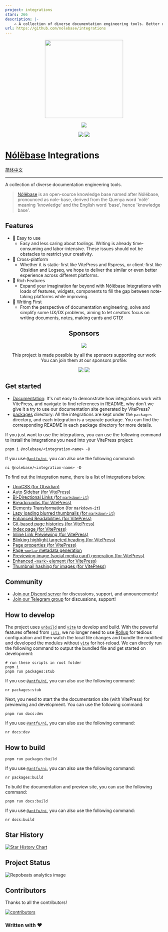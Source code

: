 ```yaml
---
project: integrations
stars: 266
description: |-
    ✍️ A collection of diverse documentation engineering tools. Better reading experience, inline link preview, highlight targeted title, enhanced <mark> element, state-of-the-art SEO and <meta> generation, og image, thumbhash & blurhash images and more!
url: https://github.com/nolebase/integrations
---
```


<p align="center">
  <picture>
    <source
      width="250"
      srcset="./docs/public/logo-dark.png"
      media="(prefers-color-scheme: dark)"
    />
    <source
      width="250"
      srcset="./docs/public/logo-light.png"
      media="(prefers-color-scheme: light), (prefers-color-scheme: no-preference)"
    />
    <img width="250" src="./docs/public/logo-light.png" />
  </picture>
</p>

<p align="center">
  <a href="https://opensource.org/licenses/MIT"><img src="https://img.shields.io/badge/License-MIT-green.svg" /></a>
</a>

<p align="center">
  <a href="https://discord.gg/XuNFDcDZGj"><img src="https://img.shields.io/discord/1229292283657195520?style=flat&logo=discord&logoColor=white&label=Discord&color=%23404eed" /></a>
  <a href="https://t.me/+6WKTUzWijf1kMzFl"><img src="https://img.shields.io/badge/Group-%235AA9E6?logo=telegram&label=Telegram" /></a>
</p>

# [Nólëbase](https://github.com/nolebase/nolebase) Integrations

[简体中文](./README.zh-CN.md)

---

A collection of diverse documentation engineering tools.

> [Nólëbase](https://github.com/nolebase/nolebase) is an open-source knowledge base named after Nólëbase, pronounced as nole-base, derived from the Quenya word 'nólë' meaning 'knowledge' and the English word 'base', hence 'knowledge base'.


## Features

- 🌟 Easy to use
  - Easy and less caring about toolings. Writing is already time-consuming and labor-intensive. These issues should not be obstacles to restrict your creativity.
- 🗿 Cross-platform
  - Whether it is static-first like VitePress and Rspress, or client-first like Obsidian and Logseq, we hope to deliver the similar or even better experience across different platforms.
- 🔮 Rich Features
  - Expand your imagination far beyond with Nólëbase Integrations with loads of features, widgets, components to fill the gap between note-taking platforms while improving.
- 🚀 Writing First
  - From the perspective of documentation engineering, solve and simplify some UX/DX problems, aiming to let creators focus on writing documents, notes, making cards and GTD!


<h2 align="center">Sponsors</h2>

<p align="center">
  <a href="https://github.com/nolebase/sponsors">
    <img src="https://cdn.jsdelivr.net/gh/nolebase/sponsors/sponsors.svg"/>
  </a>
</p>

<p align="center">
  This project is made possible by all the sponsors supporting our work <br>
  You can join them at our sponsors profile:
</p>
<p align="center">
<a href="https://github.com/sponsors/LittleSound"><img src="https://img.shields.io/static/v1?label=Sponsor&message=Rizumu&logo=GitHub&color=%23fe8e86&style=for-the-badge" /></a>
<a href="https://github.com/sponsors/nekomeowww"><img src="https://img.shields.io/static/v1?label=Sponsor&message=Neko&logo=GitHub&color=%23fe8e86&style=for-the-badge" /></a>
</p>


## Get started

- [Documentation](https://nolebase-integrations.ayaka.io/): It's not easy to demonstrate how integrations work with VitePress, and navigate to find references in README, why don't we give it a try to use our documentation site generated by VitePress?
- [packages](./packages) directory: All the integrations are kept under the `packages` directory, and each integration is a separate package. You can find the corresponding README in each package directory for more details.

If you just want to use the integrations, you can use the following command to install the integrations you need into your VitePress project:

```shell
pnpm i @nolebase/<integration-name> -D
```

If you use [`@antfu/ni`](https://github.com/antfu/ni), you can also use the following command:

```shell
ni @nolebase/<integration-name> -D
```

To find out the integration name, there is a list of integrations below.

- [UnoCSS (for Obsidian)](https://github.com/nolebase/obsidian-plugin-unocss)
- [Auto Sidebar (for VitePress)](./packages/vitepress-plugin-sidebar/README.md)
- [Bi-Directional Links (for `markdown-it`)](./packages/markdown-it-bi-directional-links/README.md)
- [Breadcrumbs (for VitePress)](./packages/vitepress-plugin-breadcrumbs/README.md)
- [Elements Transformation (for `markdown-it`)](./packages/markdown-it-element-transform/README.md)
- [Lazy loading blurred thumbnails (for `markdown-it`)](./packages/markdown-it-unlazy-img/README.md)
- [Enhanced Readabilities (for VitePress)](./packages/vitepress-plugin-enhanced-readabilities/README.md)
- [Git-based page histories (for VitePress)](./packages/vitepress-plugin-git-changelog/README.md)
- [Index page (for VitePress)](./packages/vitepress-plugin-index/README.md)
- [Inline Link Previewing (for VitePress)](./packages/vitepress-plugin-inline-link-preview/README.md)
- [Blinking highlight targeted heading (for VitePress)](./packages/vitepress-plugin-highlight-targeted-heading/README.md)
- [Page properties (for VitePress)](./packages/vitepress-plugin-page-properties/README.md)
- [Page `<meta>` metadata generation](./packages/vitepress-plugin-meta/README.md)
- [Previewing image (social media card) generation (for VitePress)](./packages/vitepress-plugin-og-image/README.md)
- [Enhanced `<mark>` element (for VitePress)](./packages/vitepress-plugin-enhanced-mark/README.md)
- [Thumbnail hashing for images (for VitePress)](./packages/vitepress-plugin-thumbnail-hash/README.md)

## Community

- [Join our Discord server](https://discord.gg/XuNFDcDZGj) for discussions, support, and announcements!
- [Join our Telegram group](https://t.me/+6WKTUzWijf1kMzFl) for discussions, support!

## How to develop

The project uses [`unbuild`](https://github.com/unjs/unbuild) and [`vite`](https://github.com/vitejs/vite) to develop and build. With the powerful features offered from [`jiti`](https://github.com/unjs/jiti), we no longer need to use [Rollup](https://rollupjs.org/) for tedious configuration and then watch the local file changes and bundle the modified and developed the modules without [`vite`](https://github.com/vitejs/vite) for hot-reload. We can directly run the following command to output the bundled file and get started on development:

```shell
# run these scripts in root folder
pnpm i
pnpm run packages:stub
```

If you use [`@antfu/ni`](https://github.com/antfu/ni), you can also use the following command:

```shell
nr packages:stub
```

Next, you need to start the the documentation site (with VitePress) for previewing and development. You can use the following command:

```shell
pnpm run docs:dev
```

If you use [`@antfu/ni`](https://github.com/antfu/ni), you can also use the following command:

```shell
nr docs:dev
```

## How to build

```shell
pnpm run packages:build
```

If you use [`@antfu/ni`](https://github.com/antfu/ni), you can also use the following command:

```shell
nr packages:build
```

To build the documentation and preview site, you can use the following command:

```shell
pnpm run docs:build
```

If you use [`@antfu/ni`](https://github.com/antfu/ni), you can also use the following command:

```shell
nr docs:build
```

## Star History

[![Star History Chart](https://api.star-history.com/svg?repos=nolebase/integrations&type=Date)](https://star-history.com/#nolebase/integrations&Date)

## Project Status

![Repobeats analytics image](https://repobeats.axiom.co/api/embed/422f7e142085eeb0c7ef854046101bf90927de91.svg "Repobeats analytics image")

## Contributors

Thanks to all the contributors!

[![contributors](https://contrib.rocks/image?repo=nolebase/integrations)](https://github.com/nolebase/integrations/graphs/contributors)

### Written with ♥


